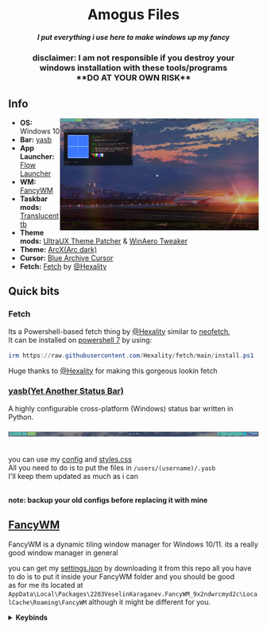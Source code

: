 <h1 align="center">Amogus Files
<br><h5 align="center">I put everything i use here to make windows up my fancy<br>
 
<h3 align="center">disclaimer: I am not responsible if you destroy your<br> windows installation with these tools/programs<br> **DO AT YOUR OWN RISK**


## Info
<img src="https://github.com/Welpyes/Welpyes-Dotfiles/blob/main/images/2024-02-19%2014_39_40-Greenshot.png?raw=true" alt="My current desktop :D" align="right" width="400px">

- **OS:** Windows 10
- **Bar:** [yasb](https://github.com/da-rth/yasb)
- **App Launcher:** [Flow Launcher](https://github.com/Flow-Launcher/Flow.Launcher)
- **WM:** [FancyWM](https://github.com/FancyWM/fancywm)
- **Taskbar mods:** [Translucenttb](https://github.com/TranslucentTB/TranslucentTB)
- **Theme mods:** [UltraUX Theme Patcher](https://mhoefs.eu/software_uxtheme.php?ref=syssel&lang=en) & [WinAero Tweaker](https://winaero.com/downloads/winaerotweaker.zip)
- **Theme:** [ArcX(Arc dark)](https://www.deviantart.com/niivu/art/ARC-X-for-Windows-10-772549960)
- **Cursor:** [Blue Archive Cursor](https://github.com/makipom/BlueArchive-Cursors)
- **Fetch:** [Fetch](https://github.com/Hexality/fetch) by [@Hexality](https://github.com/Hexality)


## Quick bits

### Fetch
Its a Powershell-based fetch thing by [@Hexality](https://github.com/Hexality) similar to [neofetch](https://github.com/dylanaraps/neofetch),
<br> It can be installed on [powershell 7](https://github.com/PowerShell/PowerShell) by using:
```ps1
irm https://raw.githubusercontent.com/Hexality/fetch/main/install.ps1 | iex
```
Huge thanks to [@Hexality](https://github.com/Hexality) for making this gorgeous lookin fetch

### [yasb(Yet Another Status Bar)](https://github.com/da-rth/yasb)
A highly configurable cross-platform (Windows) status bar written in Python.
<br>  
![image](https://github.com/Welpyes/Welpyes-Dotfiles/blob/main/images/Screenshot%202024-02-19%20135638.png)
<br>  
<br> you can use my [config](https://github.com/Welpyes/Welpyes-Dotfiles/blob/main/config.yaml) and [styles.css](https://github.com/Welpyes/Welpyes-Dotfiles/blob/main/styles.css)
<br> All you need to do is to put the files in `/users/(username)/.yasb`
<br> I'll keep them updated as much as i can


<br> **note: backup your old configs before replacing it with mine**

## [FancyWM](https://github.com/FancyWM/fancywm)
FancyWM is a dynamic tiling window manager for Windows 10/11.
its a really good window manager in general

you can get my [settings.json](https://github.com/Welpyes/Welpyes-Dotfiles/blob/main/fancywm%20setting/settings.json) by downloading it from this repo
all you have to do is to put it inside your FancyWM folder and you should be good
<br>as for me its located at `AppData\Local\Packages\2203VeselinKaraganev.FancyWM_9x2ndwrcmyd2c\LocalCache\Roaming\FancyWM`
although it might be different for you.

<details>
<summary><b>Keybinds</b></summary>

#### do note that i dont have an activation hotkey
- ToggleManager: LeftAlt + F11
- RefreshWorkspace: LeftAlt + R
- Cancel: LeftShift + LeftAlt + Oem3
- MoveFocusLeft: LeftAlt + Left
- MoveFocusUp: LeftAlt + Up
- MoveFocusRight: LeftAlt + Right
- MoveFocusDown: LeftAlt + Down
- ShowDesktop: LeftAlt + D
- CreateHorizontalPanel: LeftAlt + A
- CreateVerticalPanel: LeftAlt + W
- CreateStackPanel: LeftAlt + Q
- PullWindowUp: LeftAlt + L
- ToggleFloatingMode: LeftAlt + F
- SwapLeft: LeftShift + LeftAlt + Left
- SwapUp: LeftAlt + LeftShift + Up
- SwapRight: LeftShift + LeftAlt + Right
- SwapDown: LeftShift + LeftAlt + Down
- IncreaseWidth: LeftCtrl + LeftShift + Z
- IncreaseHeight: LeftCtrl + LeftShift + X
- SwitchToDesktop1: LeftAlt + D1
- SwitchToDesktop2: LeftAlt + D2
- SwitchToDesktop3: LeftAlt + D3
- SwitchToDesktop4: LeftAlt + D4
- SwitchToDesktop5: LeftAlt + D5
- MoveToDesktop1: LeftAlt + LeftShift + D1
- MoveToDesktop2: LeftShift + LeftAlt + D2
- MoveToDesktop3: LeftAlt + LeftShift + D3
- MoveToDesktop4: LeftAlt + LeftShift + D4
- MoveToDesktop5: LeftAlt + LeftShift + D5
</details>

